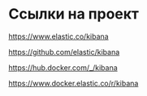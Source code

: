 # Ссылки на проект

https://www.elastic.co/kibana

https://github.com/elastic/kibana

https://hub.docker.com/_/kibana

https://www.docker.elastic.co/r/kibana